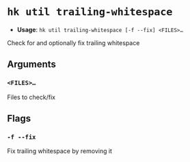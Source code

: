 # `hk util trailing-whitespace`

- **Usage**: `hk util trailing-whitespace [-f --fix] <FILES>…`

Check for and optionally fix trailing whitespace

## Arguments

### `<FILES>…`

Files to check/fix

## Flags

### `-f --fix`

Fix trailing whitespace by removing it
